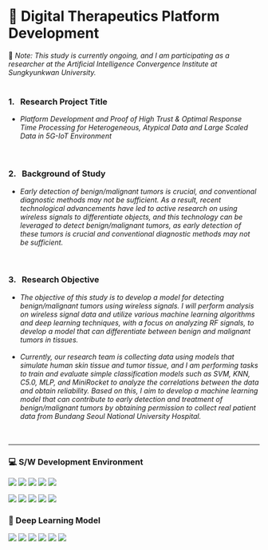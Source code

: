 # 💊 Digital Therapeutics Platform Development  
  
📌 _Note: This study is currently ongoing, and I am participating as a researcher at the Artificial Intelligence Convergence Institute at Sungkyunkwan University._ <br/> <br/> 

### 1. &nbsp; Research Project Title <br/>
- _Platform Development and Proof of High Trust & Optimal Response Time Processing for Heterogeneous, Atypical Data and Large Scaled Data in 5G-IoT Environment_ <br/> <br/> <br/>

### 2. &nbsp; Background of Study  <br/>
- _Early detection of benign/malignant tumors is crucial, and conventional diagnostic methods may not be sufficient. As a result, recent technological advancements have led to active research on using wireless signals to differentiate objects, and this technology can be leveraged to detect benign/malignant tumors, as early detection of these tumors is crucial and conventional diagnostic methods may not be sufficient._ <br/> <br/> <br/> 

### 3. &nbsp; Research Objective <br/> 
- _The objective of this study is to develop a model for detecting benign/malignant tumors using wireless signals. I will perform analysis on wireless signal data and utilize various machine learning algorithms and deep learning techniques, with a focus on analyzing RF signals, to develop a model that can differentiate between benign and malignant tumors in tissues._ <br/> <br/> 
- _Currently, our research team is collecting data using models that simulate human skin tissue and tumor tissue, and I am performing tasks to train and evaluate simple classification models such as SVM, KNN, C5.0, MLP, and MiniRocket to analyze the correlations between the data and obtain reliability. Based on this, I aim to develop a machine learning model that can contribute to early detection and treatment of benign/malignant tumors by obtaining permission to collect real patient data from Bundang Seoul National University Hospital._ <br/> <br/> <br/>

--------------------------
### 💻 S/W Development Environment
<p>
  <img src="https://img.shields.io/badge/Google Colab-black?style=flat-square&logo=Google Colab&logoColor=yellow"/>
  <img src="https://img.shields.io/badge/Windows 10-0078D6?style=flat-square&logo=Windows&logoColor=white"/>
  <img src="https://img.shields.io/badge/NVIDIA-black?style=flat-square&logo=NVIDIA&logoColor=76B900"/>
  <img src="https://img.shields.io/badge/Anaconda-e9e9e9?style=flat-square&logo=Anaconda&logoColor=44A833"/>
  <img src="https://img.shields.io/badge/PyCharm-66FF00?style=flat-square&logo=PyCharm&logoColor=black"/>
</p>
<p>
  <img src="https://img.shields.io/badge/Python-3776AB?style=flat-square&logo=Python&logoColor=white"/>
  <img src="https://img.shields.io/badge/PyTorch-FF9900?style=flat-square&logo=PyTorch&logoColor=EE4C2C"/>
  <img src="https://img.shields.io/badge/Keras-D00000?style=flat-square&logo=keras&logoColor=white"/>
  <img src="https://img.shields.io/badge/scikit learn-blue?style=flat-square&logo=scikitlearn&logoColor=F7931E"/>
  <img src="https://img.shields.io/badge/Numpy-013243?style=flat-square&logo=Numpy&logoColor=blue"/>
</p>

### 🚀 Deep Learning Model
<p>
  <img src="https://img.shields.io/badge/MiniRocket-41BDF5?style=flat-square?"/>
  <img src="https://img.shields.io/badge/CNN-4169E1?style=flat-square?"/>
  <img src="https://img.shields.io/badge/MLP-5C5543?style=flat-square?"/>
  <img src="https://img.shields.io/badge/KNN-FF0000?style=flat-square?"/>
  <img src="https://img.shields.io/badge/SVM-FFFF00?style=flat-square?"/>
  <img src="https://img.shields.io/badge/C5.0-00CC00?style=flat-square?"/>
</p> 
